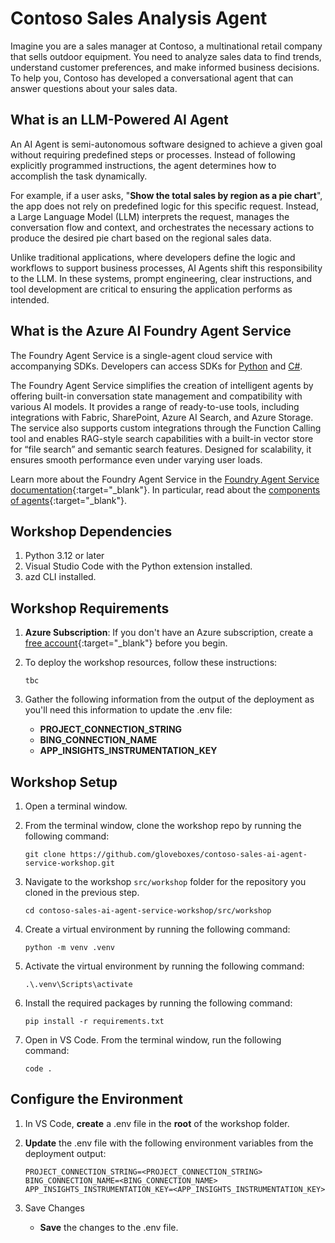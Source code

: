 # Contoso Sales Analysis Agent

Imagine you are a sales manager at Contoso, a multinational retail company that sells outdoor equipment. You need to analyze sales data to find trends, understand customer preferences, and make informed business decisions. To help you, Contoso has developed a conversational agent that can answer questions about your sales data.

## What is an LLM-Powered AI Agent

An AI Agent is semi-autonomous software designed to achieve a given goal without requiring predefined steps or processes. Instead of following explicitly programmed instructions, the agent determines how to accomplish the task dynamically.

For example, if a user asks, "**Show the total sales by region as a pie chart**", the app does not rely on predefined logic for this specific request. Instead, a Large Language Model (LLM) interprets the request, manages the conversation flow and context, and orchestrates the necessary actions to produce the desired pie chart based on the regional sales data.

Unlike traditional applications, where developers define the logic and workflows to support business processes, AI Agents shift this responsibility to the LLM. In these systems, prompt engineering, clear instructions, and tool development are critical to ensuring the application performs as intended.

## What is the Azure AI Foundry Agent Service

The Foundry Agent Service is a single-agent cloud service with accompanying SDKs. Developers can access SDKs for [Python](https://learn.microsoft.com/azure/ai-services/agents/quickstart?pivots=programming-language-python-azure) and [C#](https://learn.microsoft.com/azure/ai-services/agents/quickstart?pivots=programming-language-csharp).

The Foundry Agent Service simplifies the creation of intelligent agents by offering built-in conversation state management and compatibility with various AI models. It provides a range of ready-to-use tools, including integrations with Fabric, SharePoint, Azure AI Search, and Azure Storage. The service also supports custom integrations through the Function Calling tool and enables RAG-style search capabilities with a built-in vector store for “file search” and semantic search features. Designed for scalability, it ensures smooth performance even under varying user loads.

Learn more about the Foundry Agent Service in the [Foundry Agent Service documentation](https://learn.microsoft.com/azure/ai-services/agents/concepts/agents){:target="_blank"}. In particular, read about the [components of agents](https://learn.microsoft.com/azure/ai-services/agents/concepts/agents#agents-components){:target="_blank"}.

## Workshop Dependencies

1. Python 3.12 or later
1. Visual Studio Code with the Python extension installed.
1. azd CLI installed.

## Workshop Requirements

1. **Azure Subscription**: If you don't have an Azure subscription, create a [free account](https://azure.microsoft.com/free/){:target="_blank"} before you begin.
1. To deploy the workshop resources, follow these instructions:

    ```shell
    tbc
    ```

1. Gather the following information from the output of the deployment as you'll need this information to update the .env file:

    - **PROJECT_CONNECTION_STRING**
    - **BING_CONNECTION_NAME**
    - **APP_INSIGHTS_INSTRUMENTATION_KEY**

## Workshop Setup

1. Open a terminal window.
2. From the terminal window, clone the workshop repo by running the following command:

    ```shell
    git clone https://github.com/gloveboxes/contoso-sales-ai-agent-service-workshop.git
    ```

3. Navigate to the workshop `src/workshop` folder for the repository you cloned in the previous step.

    ```shell
    cd contoso-sales-ai-agent-service-workshop/src/workshop
    ```

4. Create a virtual environment by running the following command:

    ```shell
    python -m venv .venv
    ```

5. Activate the virtual environment by running the following command:

    ```shell
    .\.venv\Scripts\activate
    ```

6. Install the required packages by running the following command:

    ```shell
    pip install -r requirements.txt
    ```

7. Open in VS Code. From the terminal window, run the following command:

    ```shell
    code .
    ```

## Configure the Environment

1. In VS Code, **create** a .env file in the **root** of the workshop folder.
1. **Update** the .env file with the following environment variables from the deployment output:

    ```text
    PROJECT_CONNECTION_STRING=<PROJECT_CONNECTION_STRING>
    BING_CONNECTION_NAME=<BING_CONNECTION_NAME>
    APP_INSIGHTS_INSTRUMENTATION_KEY=<APP_INSIGHTS_INSTRUMENTATION_KEY>
    ```

1. Save Changes
    - **Save** the changes to the .env file.


